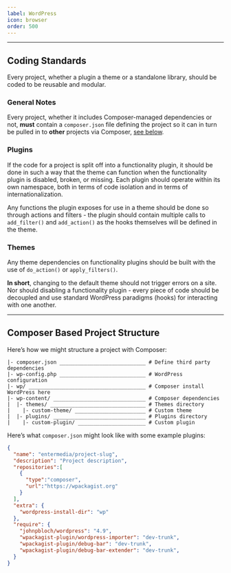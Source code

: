 ```yaml
---
label: WordPress
icon: browser
order: 500
---
```


---

## Coding Standards

Every project, whether a plugin a theme or a standalone library, should be coded to be reusable and modular.

### General Notes

Every project, whether it includes Composer-managed dependencies or not, **must** contain a `composer.json` file defining the project so it can in turn be pulled in to **other** projects via Composer, [see below](/wordpress/#composer-based-project-structure).

### Plugins

If the code for a project is split off into a functionality plugin, it should be done in such a way that the theme can function when the functionality plugin is disabled, broken, or missing. Each plugin should operate within its own namespace, both in terms of code isolation and in terms of internationalization.

Any functions the plugin exposes for use in a theme should be done so through actions and filters - the plugin should contain multiple calls to `add_filter()` and `add_action()` as the hooks themselves will be defined in the theme.

### Themes

Any theme dependencies on functionality plugins should be built with the use of `do_action()` or `apply_filters()`.

**In short**, changing to the default theme should not trigger errors on a site. Nor should disabling a functionality plugin - every piece of code should be decoupled and use standard WordPress paradigms (hooks) for interacting with one another.

---

## Composer Based Project Structure

Here’s how we might structure a project with Composer:

```shell
|- composer.json ____________________________ # Define third party dependencies
|- wp-config.php ____________________________ # WordPress configuration
|- wp/ ______________________________________ # Composer install WordPress here
|- wp-content/ ______________________________ # Composer dependencies
|  |- themes/ _______________________________ # Themes directory
|    |- custom-theme/ _______________________ # Custom theme
|  |- plugins/ ______________________________ # Plugins directory
|    |- custom-plugin/ ______________________ # Custom plugin
```

Here’s what `composer.json` might look like with some example plugins:

```json
{
  "name": "entermedia/project-slug",
  "description": "Project description",
  "repositories":[
    {
      "type":"composer",
      "url":"https://wpackagist.org"
    }
  ],
  "extra": {
    "wordpress-install-dir": "wp"
  },
  "require": {
    "johnpbloch/wordpress": "4.9",
    "wpackagist-plugin/wordpress-importer": "dev-trunk",
    "wpackagist-plugin/debug-bar": "dev-trunk",
    "wpackagist-plugin/debug-bar-extender": "dev-trunk",
  }
}
```
